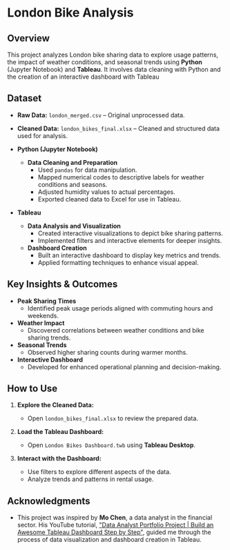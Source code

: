 # London Bike Analysis

## Overview

This project analyzes London bike sharing data to explore usage patterns, the impact of weather conditions, and seasonal trends using **Python** (Jupyter Notebook) and **Tableau**. It involves data cleaning with Python and the creation of an interactive dashboard with Tableau 

## Dataset

- **Raw Data:** `london_merged.csv` – Original unprocessed data.
- **Cleaned Data:** `london_bikes_final.xlsx` – Cleaned and structured data used for analysis.

- **Python (Jupyter Notebook)**
  - **Data Cleaning and Preparation**
    - Used `pandas` for data manipulation.
    - Mapped numerical codes to descriptive labels for weather conditions and seasons.
    - Adjusted humidity values to actual percentages.
    - Exported cleaned data to Excel for use in Tableau.

- **Tableau**
  - **Data Analysis and Visualization**
    - Created interactive visualizations to depict bike sharing patterns.
    - Implemented filters and interactive elements for deeper insights.
  - **Dashboard Creation**
    - Built an interactive dashboard to display key metrics and trends.
    - Applied formatting techniques to enhance visual appeal.

## Key Insights & Outcomes

- **Peak Sharing Times**
  - Identified peak usage periods aligned with commuting hours and weekends.
- **Weather Impact**
  - Discovered correlations between weather conditions and bike sharing trends.
- **Seasonal Trends**
  - Observed higher sharing counts during warmer months.
- **Interactive Dashboard**
  - Developed for enhanced operational planning and decision-making.
 
## How to Use

1. **Explore the Cleaned Data:**
   - Open `london_bikes_final.xlsx` to review the prepared data.

2. **Load the Tableau Dashboard:**
   - Open `London Bikes Dashboard.twb` using **Tableau Desktop**.

3. **Interact with the Dashboard:**
   - Use filters to explore different aspects of the data.
   - Analyze trends and patterns in rental usage.

## Acknowledgments

- This project was inspired by **Mo Chen**, a data analyst in the financial sector. His YouTube tutorial, ["Data Analyst Portfolio Project | Build an Awesome Tableau Dashboard Step by Step"](https://www.youtube.com/watch?v=nl9eZl1IOKI), guided me through the process of data visualization and dashboard creation in Tableau.






